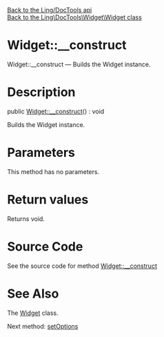 [Back to the Ling/DocTools api](https://github.com/lingtalfi/DocTools/blob/master/doc/api/Ling/DocTools.md)<br>
[Back to the Ling\DocTools\Widget\Widget class](https://github.com/lingtalfi/DocTools/blob/master/doc/api/Ling/DocTools/Widget/Widget.md)


Widget::__construct
================



Widget::__construct — Builds the Widget instance.




Description
================


public [Widget::__construct](https://github.com/lingtalfi/DocTools/blob/master/doc/api/Ling/DocTools/Widget/Widget/__construct.md)() : void




Builds the Widget instance.




Parameters
================

This method has no parameters.


Return values
================

Returns void.








Source Code
===========
See the source code for method [Widget::__construct](/blob/master/Widget/Widget.php#L26-L29)


See Also
================

The [Widget](https://github.com/lingtalfi/DocTools/blob/master/doc/api/Ling/DocTools/Widget/Widget.md) class.

Next method: [setOptions](https://github.com/lingtalfi/DocTools/blob/master/doc/api/Ling/DocTools/Widget/Widget/setOptions.md)<br>

